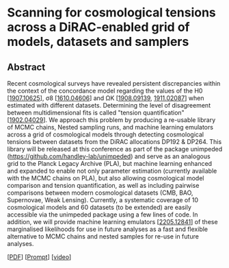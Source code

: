 # Scanning for cosmological tensions across a DiRAC-enabled grid of models, datasets and samplers

## Abstract

Recent cosmological surveys have revealed persistent discrepancies within the context of the concordance model regarding the values of the H0 [[1907.10625](https://arxiv.org/abs/1907.10625)], σ8 [[1610.04606](https://arxiv.org/abs/1610.04606)] and ΩK [[1908.09139](https://arxiv.org/abs/1908.09139), [1911.02087](https://arxiv.org/abs/1911.02087)] when estimated with different datasets. Determining the level of disagreement between multidimensional fits is called "tension quantification" [[1902.04029](https://arxiv.org/abs/1902.04029)]. We approach this problem by producing a re-usable library of MCMC chains, Nested sampling runs, and machine learning emulators across a grid of cosmological models through detecting cosmological tensions between datasets from the DiRAC allocations DP192 & DP264. This library will be released at this conference as part of the package unimpeded (https://github.com/handley-lab/unimpeded) and serve as an analogous grid to the Planck Legacy Archive (PLA), but machine learning enhanced and expanded to enable not only parameter estimation (currently available with the MCMC chains on PLA), but also allowing cosmological model comparison and tension quantification, as well as including pairwise comparisons between modern cosmological datasets (CMB, BAO, Supernovae, Weak Lensing). Currently, a systematic coverage of 10 cosmological models and 60 datasets (to be extended) are easily accessible via the unimpeded package using a few lines of code. In addition, we will provide machine learning emulators [[2205.12841](https://arxiv.org/abs/2205.12841)] of these marginalised likelihoods for use in future analyses as a fast and flexible alternative to MCMC chains and nested samples for re-use in future analyses.

[[PDF](https://github.com/williamjameshandley/talks/raw/cosmoverse_2025/will_handley_cosmoverse_2025.pdf)] 
[[Prompt](https://github.com/williamjameshandley/talks/blob/cosmoverse_2025/prompt_materials/prompt-abbrv.md)]
[[video](https://youtu.be/SbcV3rNo4Yo)]
